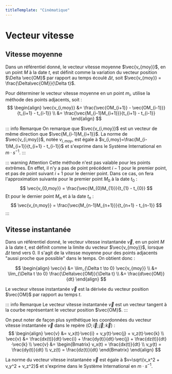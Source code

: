 ```yaml
---
titleTemplate: "Cinématique"
---
```


# Vecteur vitesse

## Vitesse moyenne

Dans un référentiel donné, le vecteur vitesse moyenne $\vec{v_{moy}}$, en un point $M$ à la date $t$, est définit comme la variation du vecteur position $\Delta \vec{OM}$ par rapport au temps écoulé $\Delta t$, soit $\vec{v_{moy}} = \frac{\Delta\vec{OM}}{\Delta t}$.

Pour déterminer le vecteur vitesse moyenne en un point $m_i$, utilise la méthode des points adjacents, soit :
$$
\begin{align}
\vec{v_{i,moy}} &= \frac{\vec{OM_{i+1}} - \vec{OM_{i-1}}}{t_{i+1} - t_{i-1}} \\
&= \frac{\vec{M_{i-1}M_{i+1}}}{t_{i+1} - t_{i-1}}
\end{align}
$$

::: info Remarque
On remarque que $\vec{v_{i,moy}}$ est un vecteur de même direction que $\vec{M_{i-1}M_{i+1}}$. La norme de $\vec{v_{i,moy}}$, notée $v_{i,moy}$, est égale à $v_{i,moy}=\frac{M_{i-1}M_{i+1}}{t_{i+1} - t_{i-1}}$ et s'exprime dans le Système International en $m·s^{-1}$.
:::

::: warning Attention
Cette méthode n'est pas valable pour les points extrêmes. En effet, il n'y a pas de point précédent $i-1$ pour le premier point, et pas de point suivant $i+1$ pour le dernier point.
Dans ce cas, on fera l'approximation suivante pour le premier point $M_0$ à la date $t_0$ :
$$
\vec{v_{0,moy}} = \frac{\vec{M_{0}M_{1}}}{t_{1} - t_{0}}
$$
Et pour le dernier point $M_n$ et à la date $t_n$ :
$$
\vec{v_{n,moy}} = \frac{\vec{M_{n-1}M_{n+1}}}{t_{n+1} - t_{n-1}}
$$
:::

## Vitesse instantanée

Dans un référentiel donné, le vecteur vitesse instantanée $\vec{v}$, en un point $M$ à la date $t$, est définit comme la limite du vecteur $\vec{v_{moy}}$, lorsque $\Delta t$ tend vers 0. Il s'agit de la vitesse moyenne pour des points adjacents "aussi proche que possible" dans le temps. On obtient donc :

$$
\begin{align}
\vec{v} &= \lim_{\Delta t \to 0} \vec{v_{moy}} \\
&= \lim_{\Delta t \to 0} \frac{\Delta\vec{OM}}{\Delta t} \\
&= \frac{d\vec{OM}}{dt}
\end{align}
$$

Le vecteur vitesse instantanée $\vec{v}$ est la dérivée du vecteur position $\vec{OM}$ par rapport au temps $t$.

::: info Remarque
Le vecteur vitesse instantanée $\vec{v}$ est un vecteur tangent à la courbe représentant le vecteur position $\vec{OM}$.
:::

On peut noter de façon plus synthétique les coordonnées du vecteur vitesse instantanée $\vec{v}$ dans le repère $(O; \vec{i}; \vec{j}; \vec{k})$ :
$$
\begin{align}
\vec{v} &= v_x(t)·\vec{i} + v_y(t)·\vec{j} + v_z(t)·\vec{k} \\
\vec{v} &= \frac{dx(t)}{dt}·\vec{i} + \frac{dy(t)}{dt}·\vec{j} + \frac{dz(t)}{dt}·\vec{k} \\
\vec{v} &=
\begin{Bmatrix}
v_x(t) = \frac{dx(t)}{dt} \\
v_y(t) = \frac{dy(t)}{dt} \\
v_z(t) = \frac{dz(t)}{dt}
\end{Bmatrix}
\end{align}
$$

La norme du vecteur vitesse instantanée $\vec{v}$ est égale à $v=\sqrt{v_x^2 + v_y^2 + v_z^2}$ et s'exprime dans le Système International en $m·s^{-1}$.
